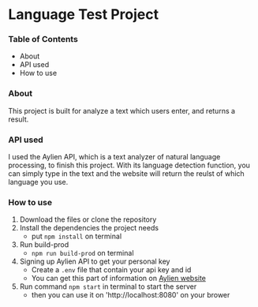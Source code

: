 # Language Test Project

### **Table of Contents**

- About
- API used
- How to use

### **About**

This project is built for analyze a text which users enter, and returns a result.

### **API used**

I used the Aylien API, which is a text analyzer of natural language processing, to finish this project. With its language detection function, you can simply type in the text and the website will return the reulst of which language you use.

### **How to use**

1. Download the files or clone the repository
2. Install the dependencies the project needs
   - put  ``npm install`` on terminal
3. Run build-prod
   - `npm run build-prod` on terminal
4. Signing up Aylien API to get your personal key
   - Create a `.env` file that contain your api key and id
   - You can get this part of information on [Aylien website](https://developer.aylien.com/signup)
5. Run command `npm start` in terminal to start the server
   - then you can use it on 'http://localhost:8080' on your brower









